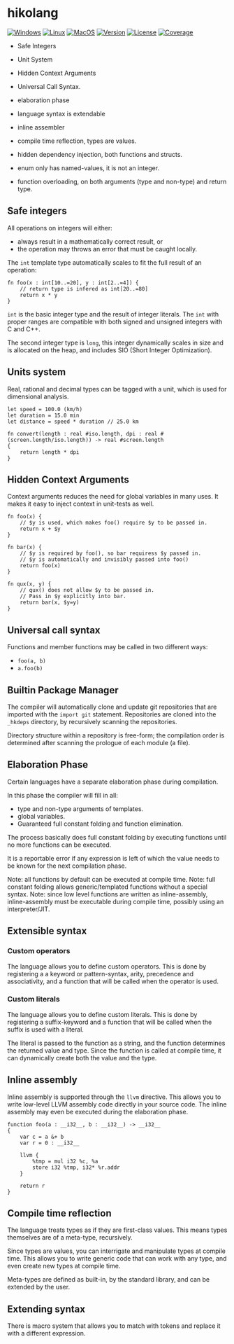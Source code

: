 # hikolang
[![Windows](https://github.com/hikogui/hikolang/actions/workflows/build-on-windows.yml/badge.svg?branch=main)](https://github.com/hikogui/hikolang/actions/workflows/build-on-windows.yml)
[![Linux](https://github.com/hikogui/hikolang/actions/workflows/build-on-linux.yml/badge.svg?branch=main)](https://github.com/hikogui/hikolang/actions/workflows/build-on-linux.yml)
[![MacOS](https://github.com/hikogui/hikolang/actions/workflows/build-on-macos.yml/badge.svg?branch=main)](https://github.com/hikogui/hikolang/actions/workflows/build-on-macos.yml)
[![Version](https://img.shields.io/badge/dynamic/json?url=https://raw.githubusercontent.com/hikogui/hikolang/main/vcpkg.json&label=Latest%20Version&query=$[%27version%27]&color=blue)](https://github.com/hikogui/hikolang/releases/latest)
[![License](https://img.shields.io/github/license/hikogui/hikolang.svg)](https://github.com/hikogui/hikolang/blob/main/LICENSE)
[![Coverage](https://codecov.io/github/hikogui/hikolang/graph/badge.svg?token=P95N8UFH1D)](https://codecov.io/github/hikogui/hikolang)

 * Safe Integers
 * Unit System
 * Hidden Context Arguments
 * Universal Call Syntax.

 * elaboration phase
 * language syntax is extendable
 * inline assembler
 * compile time reflection, types are values.
 * hidden dependency injection, both functions and structs.
 * enum only has named-values, it is not an integer.
 * function overloading, on both arguments (type and non-type) and return type.

## Safe integers
All operations on integers will either:
 * always result in a mathematically correct result, or
 * the operation may throws an error that must be caught locally.

The `int` template type automatically scales to fit the full
result of an operation: 

```
fn foo(x : int[10..=20], y : int[2..=4]) {
    // return type is infered as int[20..=80]
    return x * y
}
```

`int` is the basic integer type and the result of integer literals.
The `int` with proper ranges are compatible with both signed and
unsigned integers with C and C++.

The second integer type is `long`, this integer dynamically scales in size
and is allocated on the heap, and includes SIO (Short Integer Optimization).

## Units system
Real, rational and decimal types can be tagged with a unit, which is used
for dimensional analysis.

```
let speed = 100.0 (km/h)
let duration = 15.0 min
let distance = speed * duration // 25.0 km

fn convert(length : real #iso.length, dpi : real #(screen.length/iso.length)) -> real #screen.length
{
    return length * dpi
}
```

## Hidden Context Arguments
Context arguments reduces the need for global variables in many uses. It makes it easy
to inject context in unit-tests as well.

```
fn foo(x) {
    // $y is used, which makes foo() require $y to be passed in.
    return x + $y
}

fn bar(x) {
    // $y is required by foo(), so bar requiress $y passed in.
    // $y is automatically and invisibly passed into foo()
    return foo(x)
}

fn qux(x, y) {
    // qux() does not allow $y to be passed in.
    // Pass in $y explicitly into bar.
    return bar(x, $y=y)
}
```
## Universal call syntax
Functions and member functions may be called in two different ways:
 * `foo(a, b)`
 * `a.foo(b)`

## Builtin Package Manager
The compiler will automatically clone and update git repositories that
are imported with the `import git` statement. Repositories are
cloned into the `_hkdeps` directory, by recursively scanning the
repositories.

Directory structure within a repository is free-form; the compilation
order is determined after scanning the prologue of each module (a file).

## Elaboration Phase
Certain languages have a separate elaboration phase during compilation.

In this phase the compiler will fill in all:
 * type and non-type arguments of templates.
 * global variables.
 * Guaranteed full constant folding and function elimination.

The process basically does full constant folding by executing functions until no
more functions can be executed.

It is a reportable error if any expression is left of which the value needs to
be known for the next compilation phase.

Note: all functions by default can be executed at compile time. 
Note: full constant folding allows generic/templated functions without a special syntax.
Note: since low level functions are written as inline-assembly, inline-assembly must be
      executable during compile time, possibly using an interpreter/JIT.

## Extensible syntax
### Custom operators
The language allows you to define custom operators. This is done by registering a
a keyword or pattern-syntax, arity, precedence and associativity, and a function that
will be called when the operator is used.

### Custom literals
The language allows you to define custom literals. This is done by registering a
suffix-keyword and a function that will be called when the suffix is used with a literal.

The literal is passed to the function as a string, and the function determines the
returned value and type. Since the function is called at compile time, it can
dynamically create both the value and the type.

## Inline assembly
Inline assembly is supported through the `llvm` directive. This allows you to write low-level
LLVM assembly code directly in your source code. The inline assembly may even be executed during
the elaboration phase.

```
function foo(a : __i32__, b : __i32__) -> __i32__
{
    var c = a &+ b
    var r = 0 : __i32__

    llvm {
        %tmp = mul i32 %c, %a
        store i32 %tmp, i32* %r.addr
    }

    return r
}
```

## Compile time reflection
The language treats types as if they are first-class values.
This means types themselves are of a meta-type, recursively.

Since types are values, you can interrigate and manipulate types at compile time.
This allows you to write generic code that can work with any type, and even
create new types at compile time.

Meta-types are defined as built-in, by the standard library, and can be extended
by the user.



## Extending syntax
There is macro system that allows you to match with tokens and replace it with a different expression.

